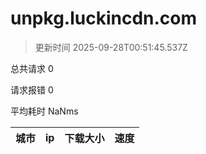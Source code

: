 
  # unpkg.luckincdn.com

  > 更新时间 2025-09-28T00:51:45.537Z
  
  总共请求 0

  请求报错 0

  平均耗时 NaNms

|城市|ip|下载大小|速度|
|-----|----------|---|---|

  